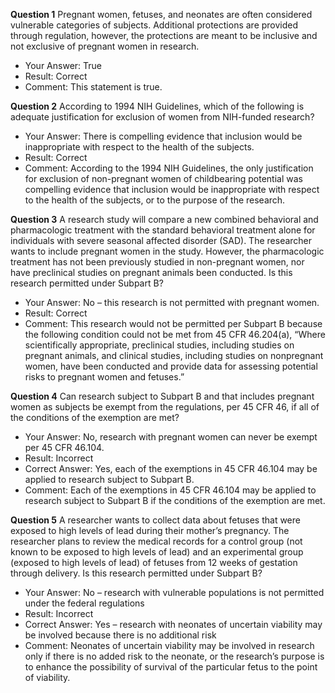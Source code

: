 **Question 1**
Pregnant women, fetuses, and neonates are often considered vulnerable categories of subjects. Additional protections are provided through regulation, however, the protections are meant to be inclusive and not exclusive of pregnant women in research.

- Your Answer: True
- Result: Correct
- Comment: This statement is true.

**Question 2**
According to 1994 NIH Guidelines, which of the following is adequate justification for exclusion of women from NIH-funded research?

- Your Answer: There is compelling evidence that inclusion would be inappropriate with respect to the health of the subjects.
- Result: Correct
- Comment: According to the 1994 NIH Guidelines, the only justification for exclusion of non-pregnant women of childbearing potential was compelling evidence that inclusion would be inappropriate with respect to the health of the subjects, or to the purpose of the research.

**Question 3**
A research study will compare a new combined behavioral and pharmacologic treatment with the standard behavioral treatment alone for individuals with severe seasonal affected disorder (SAD). The researcher wants to include pregnant women in the study. However, the pharmacologic treatment has not been previously studied in non-pregnant women, nor have preclinical studies on pregnant animals been conducted. Is this research permitted under Subpart B?

- Your Answer: No – this research is not permitted with pregnant women.
- Result: Correct
- Comment: This research would not be permitted per Subpart B because the following condition could not be met from 45 CFR 46.204(a), “Where scientifically appropriate, preclinical studies, including studies on pregnant animals, and clinical studies, including studies on nonpregnant women, have been conducted and provide data for assessing potential risks to pregnant women and fetuses.”

**Question 4**
Can research subject to Subpart B and that includes pregnant women as subjects be exempt from the regulations, per 45 CFR 46, if all of the conditions of the exemption are met?

- Your Answer: No, research with pregnant women can never be exempt per 45 CFR 46.104.
- Result: Incorrect
- Correct Answer: Yes, each of the exemptions in 45 CFR 46.104 may be applied to research subject to Subpart B.
- Comment: Each of the exemptions in 45 CFR 46.104 may be applied to research subject to Subpart B if the conditions of the exemption are met.

**Question 5**
A researcher wants to collect data about fetuses that were exposed to high levels of lead during their mother’s pregnancy. The researcher plans to review the medical records for a control group (not known to be exposed to high levels of lead) and an experimental group (exposed to high levels of lead) of fetuses from 12 weeks of gestation through delivery. Is this research permitted under Subpart B?

- Your Answer: No – research with vulnerable populations is not permitted under the federal regulations
- Result: Incorrect
- Correct Answer: Yes – research with neonates of uncertain viability may be involved because there is no additional risk
- Comment: Neonates of uncertain viability may be involved in research only if there is no added risk to the neonate, or the research’s purpose is to enhance the possibility of survival of the particular fetus to the point of viability.
